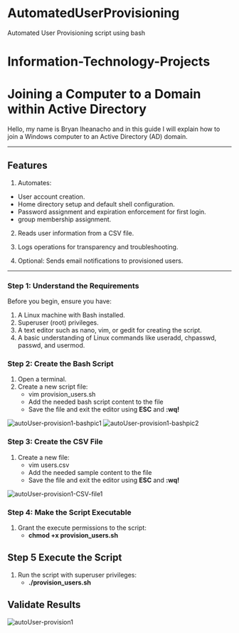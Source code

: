 # AutomatedUserProvisioning
Automated User Provisioning script using bash
# Information-Technology-Projects
# Joining a Computer to a Domain within Active Directory

Hello, my name is Bryan Iheanacho and in this guide I will explain how to join a Windows computer to an Active Directory (AD) domain. 

---

## Features

1. Automates:
- User account creation.
- Home directory setup and default shell configuration.
- Password assignment and expiration enforcement for first login.
- group membership assignment.

2. Reads user information from a CSV file.

3. Logs operations for transparency and troubleshooting.

4. Optional: Sends email notifications to provisioned users.

---

### Step 1: Understand the Requirements
Before you begin, ensure you have:

1. A Linux machine with Bash installed.
2. Superuser (root) privileges.
3. A text editor such as nano, vim, or gedit for creating the script.
4. A basic understanding of Linux commands like useradd, chpasswd, passwd, and usermod.


### Step 2: Create the Bash Script
1. Open a terminal.
2. Create a new script file:
   - vim provision_users.sh 
   - Add the needed bash script content to the file
   - Save the file and exit the editor using **ESC** and **:wq!**
     
![autoUser-provision1-bashpic1](https://github.com/user-attachments/assets/087251ea-d264-4d02-ab76-4709321f49a4)
![autoUser-provision1-bashpic2](https://github.com/user-attachments/assets/eff37c53-51ee-4177-866f-59da905efde1)


### Step 3: Create the CSV File  
1. Create a new  file:
   - vim users.csv 
   - Add the needed sample content to the file
   - Save the file and exit the editor using **ESC** and **:wq!**
     
![autoUser-provision1-CSV-file1](https://github.com/user-attachments/assets/7bbabdbb-391b-4a4e-8e43-8e62d726ec7c)

### Step 4: Make the Script Executable
1. Grant the execute permissions to the script:
   - **chmod +x provision_users.sh**



## Step 5 Execute the Script
1. Run the script with superuser privileges:
   - **./provision_users.sh**
## Validate Results

![autoUser-provision1](https://github.com/user-attachments/assets/9201109c-4b28-41cc-8cb8-267552c7731b)
